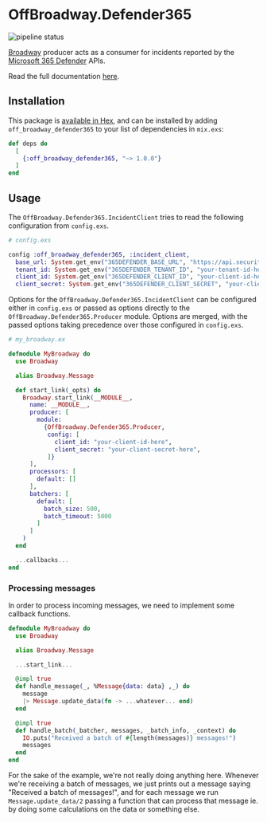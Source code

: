 # OffBroadway.Defender365

![pipeline status](https://github.com/Intility/off_broadway_defender365/actions/workflows/elixir.yaml/badge.svg?event=push)

[Broadway](https://github.com/dashbitco/broadway) producer acts as a consumer for incidents reported by the
[Microsoft 365 Defender](https://www.microsoft.com/en-us/security/business/siem-and-xdr/microsoft-365-defender) APIs.

Read the full documentation [here](https://hexdocs.pm/off_broadway_defender365/readme.html).

## Installation

This package is [available in Hex](https://hex.pm/packages/off_broadway_defender365), and can be installed
by adding `off_broadway_defender365` to your list of dependencies in `mix.exs`:

```elixir
def deps do
  [
    {:off_broadway_defender365, "~> 1.0.0"}
  ]
end
```

## Usage

The `OffBroadway.Defender365.IncidentClient` tries to read the following configuration from `config.exs`.

```elixir
# config.exs

config :off_broadway_defender365, :incident_client,
  base_url: System.get_env("365DEFENDER_BASE_URL", "https://api.security.microsoft.com"),
  tenant_id: System.get_env("365DEFENDER_TENANT_ID", "your-tenant-id-here"),
  client_id: System.get_env("365DEFENDER_CLIENT_ID", "your-client-id-here"),
  client_secret: System.get_env("365DEFENDER_CLIENT_SECRET", "your-client-secret-here")
```

Options for the `OffBroadway.Defender365.IncidentClient` can be configured either in `config.exs` or passed as
options directly to the `OffBroadway.Defender365.Producer` module. Options are merged, with the passed options
taking precedence over those configured in `config.exs`.

```elixir
# my_broadway.ex

defmodule MyBroadway do
  use Broadway

  alias Broadway.Message

  def start_link(_opts) do
    Broadway.start_link(__MODULE__,
      name: __MODULE__,
      producer: [
        module:
          {OffBroadway.Defender365.Producer,
           config: [
             client_id: "your-client-id-here",
             client_secret: "your-client-secret-here",
           ]}
      ],
      processors: [
        default: []
      ],
      batchers: [
        default: [
          batch_size: 500,
          batch_timeout: 5000
        ]
      ]
    )
  end

  ...callbacks...
end
```

### Processing messages

In order to process incoming messages, we need to implement some callback functions.

```elixir
defmodule MyBroadway do
  use Broadway

  alias Broadway.Message

  ...start_link...

  @impl true
  def handle_message(_, %Message{data: data} ,_) do
    message
    |> Message.update_data(fn -> ...whatever... end)
  end

  @impl true
  def handle_batch(_batcher, messages, _batch_info, _context) do
    IO.puts("Received a batch of #{length(messages)} messages!")
    messages
  end
end
```

For the sake of the example, we're not really doing anything here. Whenever we're receiving a batch of messages, we just prints out a
message saying "Received a batch of messages!", and for each message we run `Message.update_data/2` passing a function that can
process that message ie. by doing some calculations on the data or something else.
